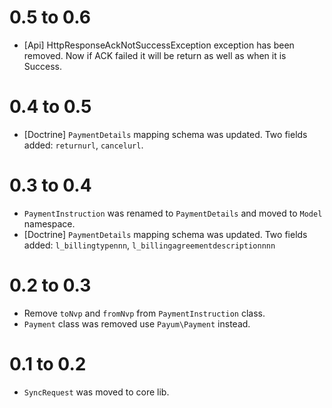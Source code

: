 0.5 to 0.6
==========

* [Api] HttpResponseAckNotSuccessException exception has been removed. Now if ACK failed it will be return as well as when it is Success.

0.4 to 0.5
==========

* [Doctrine] `PaymentDetails` mapping schema was updated. Two fields added: `returnurl`, `cancelurl`.

0.3 to 0.4
==========

* `PaymentInstruction` was renamed to `PaymentDetails` and moved to `Model` namespace.
* [Doctrine] `PaymentDetails` mapping schema was updated. Two fields added: `l_billingtypennn`, `l_billingagreementdescriptionnnn`

0.2 to 0.3
==========

* Remove `toNvp` and `fromNvp` from `PaymentInstruction` class.
* `Payment` class was removed use `Payum\Payment` instead.

0.1 to 0.2
==========

* `SyncRequest` was moved to core lib.